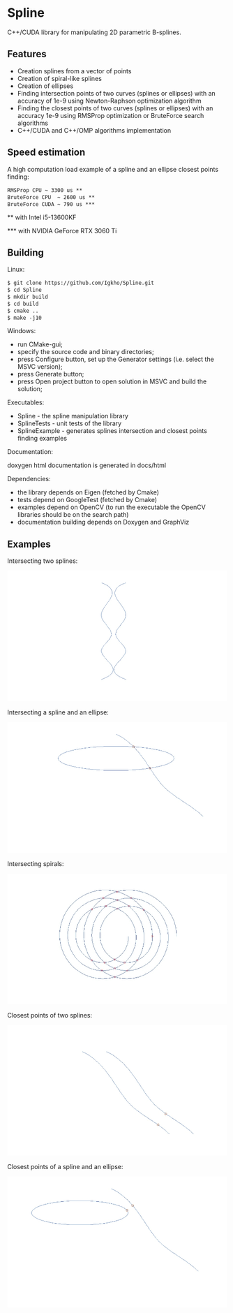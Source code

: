 Spline
=========

C++/CUDA library for manipulating 2D parametric B-splines.

## Features

* Creation splines from a vector of points
* Creation of spiral-like splines
* Creation of ellipses
* Finding intersection points of two curves (splines or ellipses) with an accuracy of 1e-9 using Newton-Raphson optimization algorithm
* Finding the closest points of two curves (splines or ellipses) with an accuracy 1e-9 using RMSProp optimization or BruteForce search algorithms
* C++/CUDA and C++/OMP algorithms implementation

## Speed estimation

A high computation load example of a spline and an ellipse closest points finding:

    RMSProp CPU	~ 3300 us **
    BruteForce CPU	~ 2600 us **
    BruteForce CUDA	~ 790 us ***

** with Intel i5-13600KF
 
*** with NVIDIA GeForce RTX 3060 Ti


## Building

Linux:

    $ git clone https://github.com/Igkho/Spline.git
    $ cd Spline
    $ mkdir build
    $ cd build
    $ cmake ..
    $ make -j10

Windows:

* run CMake-gui;
* specify the source code and binary directories;
* press Configure button, set up the Generator settings (i.e. select the MSVC version);
* press Generate button;
* press Open project button to open solution in MSVC and build the solution;

Executables:

* Spline - the spline manipulation library
* SplineTests - unit tests of the library
* SplineExample - generates splines intersection and closest points finding examples

Documentation:

doxygen html documentation is generated in docs/html

Dependencies:
* the library depends on Eigen (fetched by Cmake)
* tests depend on GoogleTest (fetched by Cmake)
* examples depend on OpenCV (to run the executable the OpenCV libraries should be on the search path)
* documentation building depends on Doxygen and GraphViz

Examples
--------

Intersecting two splines:

![multipoints](images/intersect_multipoint.gif "Intersecting two splines")

Intersecting a spline and an ellipse:

![ellipse](images/intersect_ellipse.gif "Intersecting spline and ellipses")

Intersecting spirals:

![spirals](images/intersect_spirals.gif "Intersecting spirals")

Closest points of two splines:

![closest](images/closest.gif "Closest points of two splines")

Closest points of a spline and an ellipse:

![clellipse](images/closest_ellipse.gif "Closest points of a spline and an ellipse")
